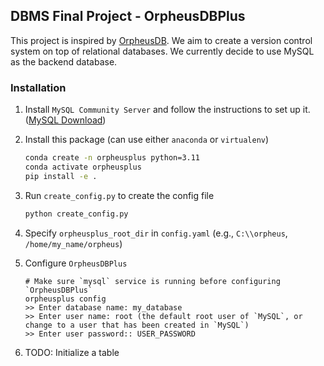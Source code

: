 ## DBMS Final Project - OrpheusDBPlus

This project is inspired by [OrpheusDB](https://github.com/orpheus-db/implementation). We aim to create a version control system on top of
relational databases. We currently decide to use MySQL as the backend database.

### Installation

1. Install `MySQL Community Server` and follow the instructions to set up it. ([MySQL Download](https://dev.mysql.com/downloads/mysql/))

2. Install this package (can use either `anaconda` or `virtualenv`)
    ```bash
    conda create -n orpheusplus python=3.11
    conda activate orpheusplus
    pip install -e .
    ```

3. Run `create_config.py` to create the config file
    ```python
    python create_config.py
    ```

4. Specify `orpheusplus_root_dir` in `config.yaml` (e.g., `C:\\orpheus`, `/home/my_name/orpheus`)

5. Configure `OrpheusDBPlus`
    ```
    # Make sure `mysql` service is running before configuring `OrpheusDBPlus`
    orpheusplus config
    >> Enter database name: my_database
    >> Enter user name: root (the default root user of `MySQL`, or change to a user that has been created in `MySQL`) 
    >> Enter user password:: USER_PASSWORD
    ```
    
6. TODO: Initialize a table 
    <!-- If it is successfully configured, after prompting `orpheus ls`, you should see...
    ```
    orpheus ls
    >> Connecting to the database [test_orpheus] ...
    >> The current database contains the following CVDs:
    >> No dataset has been initialized before, try init first
    ``` -->

<!-- 5. Try initializing a dataset
    ```
    # Please copy `test/` to your `orpheus_home` before trying the following command
    orpheus init test/data.csv dataset1 -s test/sample_schema.csv
    >> Connecting to the database [test_orpheus] ...
    >> Creating the dataset [dataset1] to the database [test_orpheus] ...
    >> Creating the data table using the schema provided ...
    >> Creating the version table ...
    >> Creating the index table ...
    >> Initializing the version table ...
    >> Initializing the index table ...
    >> Dataset [dataset1] has been created successful
    ``` -->
